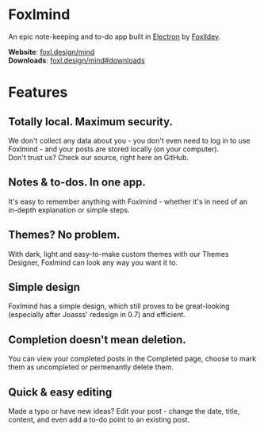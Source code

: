 # Foxlmind
An epic note-keeping and to-do app built in <a href="https://electronjs.org">Electron</a> by <a href="https://github.com/foxlldev">Foxlldev</a>.

<strong>Website</strong>: [foxl.design/mind](https://foxl.design/mind)   
<strong>Downloads</strong>: [foxl.design/mind#downloads](https://foxl.design/mind#downloads)

# Features

## Totally local. Maximum security.
We don't collect any data about you - you don't even need to log in to use Foxlmind - and your posts are stored locally (on your computer).   
Don't trust us? Check our source, right here on GitHub.   

## Notes & to-dos. In one app.
It's easy to remember anything with Foxlmind - whether it's in need of an in-depth explanation or simple steps.   

## Themes? No problem.
With dark, light and easy-to-make custom themes with our Themes Designer, Foxlmind can look any way you want it to.   

## Simple design
Foxlmind has a simple design, which still proves to be great-looking (especially after Joasss' redesign in 0.7) and efficient.   

## Completion doesn't mean deletion.
You can view your completed posts in the Completed page, choose to mark them as uncompleted or permenantly delete them.   

## Quick & easy editing
Made a typo or have new ideas? Edit your post - change the date, title, content, and even add a to-do point to an existing post.
